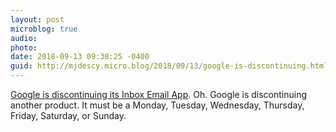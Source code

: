 ```yaml
---
layout: post
microblog: true
audio: 
photo: 
date: 2018-09-13 09:30:25 -0400
guid: http://mjdescy.micro.blog/2018/09/13/google-is-discontinuing.html
---
```

[Google is discontinuing its Inbox Email App](https://www.macstories.net/linked/google-is-discontinuing-its-inbox-email-app-in-march-2019/). Oh. Google is discontinuing another product. It must be a Monday, Tuesday, Wednesday, Thursday, Friday, Saturday, or Sunday.
